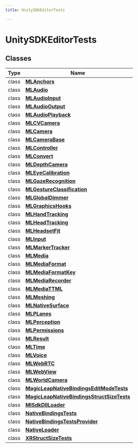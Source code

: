```yaml
---
title: UnitySDKEditorTests

---
```


# UnitySDKEditorTests





## Classes

| Type               | Name           |
| -------------- | -------------- |
| class | **[MLAnchors](/versioned_docs/version-14-Jun-2023/unity-api/api/UnitySDKEditorTests/UnitySDKEditorTests.MLAnchors.md)**  |
| class | **[MLAudio](/versioned_docs/version-14-Jun-2023/unity-api/api/UnitySDKEditorTests/UnitySDKEditorTests.MLAudio.md)**  |
| class | **[MLAudioInput](/versioned_docs/version-14-Jun-2023/unity-api/api/UnitySDKEditorTests/UnitySDKEditorTests.MLAudioInput.md)**  |
| class | **[MLAudioOutput](/versioned_docs/version-14-Jun-2023/unity-api/api/UnitySDKEditorTests/UnitySDKEditorTests.MLAudioOutput.md)**  |
| class | **[MLAudioPlayback](/versioned_docs/version-14-Jun-2023/unity-api/api/UnitySDKEditorTests/UnitySDKEditorTests.MLAudioPlayback.md)**  |
| class | **[MLCVCamera](/versioned_docs/version-14-Jun-2023/unity-api/api/UnitySDKEditorTests/UnitySDKEditorTests.MLCVCamera.md)**  |
| class | **[MLCamera](/versioned_docs/version-14-Jun-2023/unity-api/api/UnitySDKEditorTests/MLCamera/UnitySDKEditorTests.MLCamera.md)**  |
| class | **[MLCameraBase](/versioned_docs/version-14-Jun-2023/unity-api/api/UnitySDKEditorTests/UnitySDKEditorTests.MLCameraBase.md)**  |
| class | **[MLController](/versioned_docs/version-14-Jun-2023/unity-api/api/UnitySDKEditorTests/UnitySDKEditorTests.MLController.md)**  |
| class | **[MLConvert](/versioned_docs/version-14-Jun-2023/unity-api/api/UnitySDKEditorTests/UnitySDKEditorTests.MLConvert.md)**  |
| class | **[MLDepthCamera](/versioned_docs/version-14-Jun-2023/unity-api/api/UnitySDKEditorTests/UnitySDKEditorTests.MLDepthCamera.md)**  |
| class | **[MLEyeCalibration](/versioned_docs/version-14-Jun-2023/unity-api/api/UnitySDKEditorTests/UnitySDKEditorTests.MLEyeCalibration.md)**  |
| class | **[MLGazeRecognition](/versioned_docs/version-14-Jun-2023/unity-api/api/UnitySDKEditorTests/UnitySDKEditorTests.MLGazeRecognition.md)**  |
| class | **[MLGestureClassification](/versioned_docs/version-14-Jun-2023/unity-api/api/UnitySDKEditorTests/UnitySDKEditorTests.MLGestureClassification.md)**  |
| class | **[MLGlobalDimmer](/versioned_docs/version-14-Jun-2023/unity-api/api/UnitySDKEditorTests/UnitySDKEditorTests.MLGlobalDimmer.md)**  |
| class | **[MLGraphicsHooks](/versioned_docs/version-14-Jun-2023/unity-api/api/UnitySDKEditorTests/UnitySDKEditorTests.MLGraphicsHooks.md)**  |
| class | **[MLHandTracking](/versioned_docs/version-14-Jun-2023/unity-api/api/UnitySDKEditorTests/UnitySDKEditorTests.MLHandTracking.md)**  |
| class | **[MLHeadTracking](/versioned_docs/version-14-Jun-2023/unity-api/api/UnitySDKEditorTests/UnitySDKEditorTests.MLHeadTracking.md)**  |
| class | **[MLHeadsetFit](/versioned_docs/version-14-Jun-2023/unity-api/api/UnitySDKEditorTests/UnitySDKEditorTests.MLHeadsetFit.md)**  |
| class | **[MLInput](/versioned_docs/version-14-Jun-2023/unity-api/api/UnitySDKEditorTests/UnitySDKEditorTests.MLInput.md)**  |
| class | **[MLMarkerTracker](/versioned_docs/version-14-Jun-2023/unity-api/api/UnitySDKEditorTests/UnitySDKEditorTests.MLMarkerTracker.md)**  |
| class | **[MLMedia](/versioned_docs/version-14-Jun-2023/unity-api/api/UnitySDKEditorTests/MLMedia/UnitySDKEditorTests.MLMedia.md)**  |
| class | **[MLMediaFormat](/versioned_docs/version-14-Jun-2023/unity-api/api/UnitySDKEditorTests/UnitySDKEditorTests.MLMediaFormat.md)**  |
| class | **[MLMediaFormatKey](/versioned_docs/version-14-Jun-2023/unity-api/api/UnitySDKEditorTests/UnitySDKEditorTests.MLMediaFormatKey.md)**  |
| class | **[MLMediaRecorder](/versioned_docs/version-14-Jun-2023/unity-api/api/UnitySDKEditorTests/UnitySDKEditorTests.MLMediaRecorder.md)**  |
| class | **[MLMediaTTML](/versioned_docs/version-14-Jun-2023/unity-api/api/UnitySDKEditorTests/UnitySDKEditorTests.MLMediaTTML.md)**  |
| class | **[MLMeshing](/versioned_docs/version-14-Jun-2023/unity-api/api/UnitySDKEditorTests/UnitySDKEditorTests.MLMeshing.md)**  |
| class | **[MLNativeSurface](/versioned_docs/version-14-Jun-2023/unity-api/api/UnitySDKEditorTests/UnitySDKEditorTests.MLNativeSurface.md)**  |
| class | **[MLPLanes](/versioned_docs/version-14-Jun-2023/unity-api/api/UnitySDKEditorTests/UnitySDKEditorTests.MLPLanes.md)**  |
| class | **[MLPerception](/versioned_docs/version-14-Jun-2023/unity-api/api/UnitySDKEditorTests/UnitySDKEditorTests.MLPerception.md)**  |
| class | **[MLPermissions](/versioned_docs/version-14-Jun-2023/unity-api/api/UnitySDKEditorTests/UnitySDKEditorTests.MLPermissions.md)**  |
| class | **[MLResult](/versioned_docs/version-14-Jun-2023/unity-api/api/UnitySDKEditorTests/UnitySDKEditorTests.MLResult.md)**  |
| class | **[MLTime](/versioned_docs/version-14-Jun-2023/unity-api/api/UnitySDKEditorTests/UnitySDKEditorTests.MLTime.md)**  |
| class | **[MLVoice](/versioned_docs/version-14-Jun-2023/unity-api/api/UnitySDKEditorTests/UnitySDKEditorTests.MLVoice.md)**  |
| class | **[MLWebRTC](/versioned_docs/version-14-Jun-2023/unity-api/api/UnitySDKEditorTests/MLWebRTC/UnitySDKEditorTests.MLWebRTC.md)**  |
| class | **[MLWebView](/versioned_docs/version-14-Jun-2023/unity-api/api/UnitySDKEditorTests/UnitySDKEditorTests.MLWebView.md)**  |
| class | **[MLWorldCamera](/versioned_docs/version-14-Jun-2023/unity-api/api/UnitySDKEditorTests/UnitySDKEditorTests.MLWorldCamera.md)**  |
| class | **[MagicLeapNativeBindingsEditModeTests](/versioned_docs/version-14-Jun-2023/unity-api/api/UnitySDKEditorTests/UnitySDKEditorTests.MagicLeapNativeBindingsEditModeTests.md)**  |
| class | **[MagicLeapNativeBindingsStructSizeTests](/versioned_docs/version-14-Jun-2023/unity-api/api/UnitySDKEditorTests/UnitySDKEditorTests.MagicLeapNativeBindingsStructSizeTests.md)**  |
| class | **[MlSdkDllLoader](/versioned_docs/version-14-Jun-2023/unity-api/api/UnitySDKEditorTests/UnitySDKEditorTests.MlSdkDllLoader.md)**  |
| class | **[NativeBindingsTests](/versioned_docs/version-14-Jun-2023/unity-api/api/UnitySDKEditorTests/UnitySDKEditorTests.NativeBindingsTests.md)**  |
| class | **[NativeBindingsTestsProvider](/versioned_docs/version-14-Jun-2023/unity-api/api/UnitySDKEditorTests/UnitySDKEditorTests.NativeBindingsTestsProvider.md)**  |
| class | **[NativeLoader](/versioned_docs/version-14-Jun-2023/unity-api/api/UnitySDKEditorTests/UnitySDKEditorTests.NativeLoader.md)**  |
| class | **[XRStructSizeTests](/versioned_docs/version-14-Jun-2023/unity-api/api/UnitySDKEditorTests/UnitySDKEditorTests.XRStructSizeTests.md)**  |








